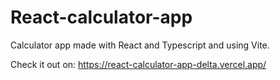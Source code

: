 # React-calculator-app
 
Calculator app made with React and Typescript and using Vite.

Check it out on: https://react-calculator-app-delta.vercel.app/
